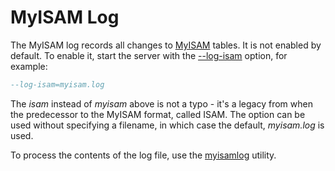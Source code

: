 # MyISAM Log

The MyISAM log records all changes to [MyISAM](/kb/en/myisam/) tables. It is not enabled by default. To enable it, start the server with the [--log-isam](/kb/en/mysqld-options/#-log-isam) option, for example:

```sql
--log-isam=myisam.log
```

The <em>isam</em> instead of <em>myisam</em> above is not a typo - it's a legacy from when the predecessor to the MyISAM format, called ISAM. The option can be used without specifying a filename, in which case the default, <em>myisam.log</em> is used.

To process the contents of the log file, use the [myisamlog](/clients-utilities/myisam-clients-and-utilities/myisamlog) utility.